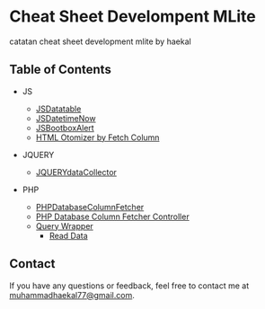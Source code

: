 # Cheat Sheet Develompent MLite

catatan cheat sheet development mlite by haekal

## Table of Contents
- JS<br>
  - [JSDatatable](https://github.com/hcalldee/mycheatsheet/blob/main/jsCS.md#jsdatatable)
  - [JSDatetimeNow](https://github.com/hcalldee/mycheatsheet/blob/main/jsCS.md#datetimenow)
  - [JSBootboxAlert](https://github.com/hcalldee/mycheatsheet/blob/main/jsCS.md#bootbox)
  - [HTML Otomizer by Fetch Column](https://github.com/hcalldee/mycheatsheet/blob/main/jsCS.md#buat_html_otomatis_dari_fetch_db)
  
- JQUERY<br>
  - [JQUERYdataCollector](https://github.com/hcalldee/mycheatsheet/blob/main/jqCS.md)
- PHP <br>
  - [PHPDatabaseColumnFetcher](https://github.com/hcalldee/mycheatsheet/blob/main/PHPCS.md#database_column_fetch)
  - [PHP Database Column Fetcher Controller](https://github.com/hcalldee/mycheatsheet/blob/main/PHPCS.md#controller_fetch_column_db)
  - [Query Wrapper](https://github.com/hcalldee/mycheatsheet/blob/main/PHPCS.md#query_wraper_crud)
    - [Read Data](https://github.com/hcalldee/mycheatsheet/blob/main/PHPCS.md#read_data)
  

## Contact

If you have any questions or feedback, feel free to contact me at [muhammadhaekal77@gmail.com](mailto:muhammadhaekal77@gmail.com).




